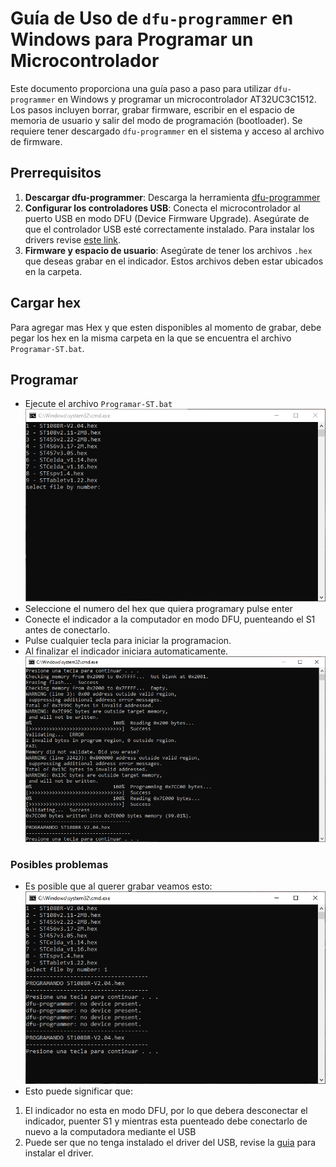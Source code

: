 # Guía de Uso de `dfu-programmer` en Windows para Programar un Microcontrolador

Este documento proporciona una guía paso a paso para utilizar `dfu-programmer` en Windows y programar un microcontrolador AT32UC3C1512. Los pasos incluyen borrar, grabar firmware, escribir en el espacio de memoria de usuario y salir del modo de programación (bootloader). Se requiere tener descargado `dfu-programmer` en el sistema y acceso al archivo de firmware.

## Prerrequisitos

1. **Descargar dfu-programmer**: Descarga la herramienta [dfu-programmer]( Programador.zip?raw=true)
2. **Configurar los controladores USB**: Conecta el microcontrolador al puerto USB en modo DFU (Device Firmware Upgrade). Asegúrate de que el controlador USB esté correctamente instalado. Para instalar los drivers revise [este link](README_USB_DRIVER.md).
3. **Firmware y espacio de usuario**: Asegúrate de tener los archivos `.hex` que deseas grabar en el indicador. Estos archivos deben estar ubicados en la carpeta.

## Cargar hex 

Para agregar mas Hex y que esten disponibles al momento de grabar, debe pegar los hex en la misma carpeta en la que se encuentra el archivo `Programar-ST.bat`.

## Programar

* Ejecute el archivo `Programar-ST.bat`
![Inicio](imgs/ScriptInicio.png?raw=true)
* Seleccione el numero del hex que quiera programary pulse enter
* Conecte el indicador a la computador en modo DFU, puenteando el S1 antes de conectarlo.
* Pulse cualquier tecla para iniciar la programacion.
* Al finalizar el indicador iniciara automaticamente.
![Oka](imgs/ok_programado.png?raw=true)

### Posibles problemas

* Es posible que al querer grabar veamos esto:
![Error](imgs/error.png?raw=true)
* Esto puede significar que:
1) El indicador no esta en modo DFU, por lo que debera desconectar el indicador, puenter S1 y mientras esta puenteado debe conectarlo de nuevo a la computadora mediante el USB
2) Puede ser que no tenga instalado el driver del USB, revise la [guia](README_USB_DRIVER.md) para instalar el driver.